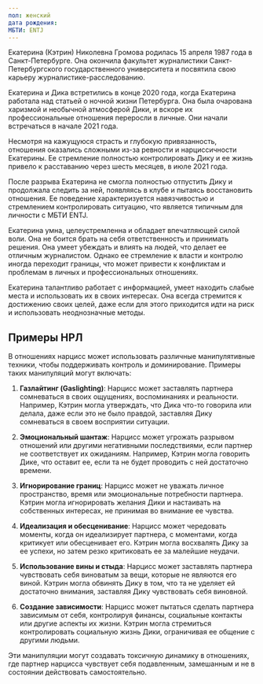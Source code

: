 ```yaml
---
пол: женский
дата рождения: 
МБТИ: ENTJ
---
```

Екатерина (Кэтрин) Николевна Громова родилась 15 апреля 1987 года в Санкт-Петербурге. Она окончила факультет журналистики Санкт-Петербургского государственного университета и посвятила свою карьеру журналистике-расследованию.

Екатерина и Дика встретились в конце 2020 года, когда Екатерина работала над статьей о ночной жизни Петербурга. Она была очарована харизмой и необычной атмосферой Дики, и вскоре их профессиональные отношения переросли в личные. Они начали встречаться в начале 2021 года.

Несмотря на кажущуюся страсть и глубокую привязанность, отношения оказались сложными из-за ревности и нарциссичности Екатерины. Ее стремление полностью контролировать Дику и ее жизнь привело к расставанию через шесть месяцев, в июле 2021 года.

После разрыва Екатерина не смогла полностью отпустить Дику и продолжала следить за ней, появляясь в клубе и пытаясь восстановить отношения. Ее поведение характеризуется навязчивостью и стремлением контролировать ситуацию, что является типичным для личности с МБТИ ENTJ. 

Екатерина умна, целеустремленна и обладает впечатляющей силой воли. Она не боится брать на себя ответственность и принимать решения. Она умеет убеждать и влиять на людей, что делает ее отличным журналистом. Однако ее стремление к власти и контролю иногда переходит границы, что может привести к конфликтам и проблемам в личных и профессиональных отношениях. 

Екатерина талантливо работает с информацией, умеет находить слабые места и использовать их в своих интересах. Она всегда стремится к достижению своих целей, даже если для этого приходится идти на риск и использовать неоднозначные методы.

## Примеры НРЛ

В отношениях нарцисс может использовать различные манипулятивные техники, чтобы поддерживать контроль и доминирование. Примеры таких манипуляций могут включать:

1. **Газлайтинг (Gaslighting)**: Нарцисс может заставлять партнера сомневаться в своих ощущениях, воспоминаниях и реальности. Например, Кэтрин могла утверждать, что Дика что-то говорила или делала, даже если это не было правдой, заставляя Дику сомневаться в своем восприятии ситуации.

2. **Эмоциональный шантаж**: Нарцисс может угрожать разрывом отношений или другими негативными последствиями, если партнер не соответствует их ожиданиям. Например, Кэтрин могла говорить Дике, что оставит ее, если та не будет проводить с ней достаточно времени.

3. **Игнорирование границ**: Нарцисс может не уважать личное пространство, время или эмоциональные потребности партнера. Кэтрин могла игнорировать желания Дики и настаивать на собственных интересах, не принимая во внимание ее чувства.

4. **Идеализация и обесценивание**: Нарцисс может чередовать моменты, когда он идеализирует партнера, с моментами, когда критикует или обесценивает его. Кэтрин могла восхвалять Дику за ее успехи, но затем резко критиковать ее за малейшие неудачи.

5. **Использование вины и стыда**: Нарцисс может заставлять партнера чувствовать себя виноватым за вещи, которые не являются его виной. Кэтрин могла обвинять Дику в том, что та не уделяет ей достаточно внимания, заставляя Дику чувствовать себя виновной.

6. **Создание зависимости**: Нарцисс может пытаться сделать партнера зависимым от себя, контролируя финансы, социальные контакты или другие аспекты их жизни. Кэтрин могла стремиться контролировать социальную жизнь Дики, ограничивая ее общение с другими людьми.

Эти манипуляции могут создавать токсичную динамику в отношениях, где партнер нарцисса чувствует себя подавленным, замешанным и не в состоянии действовать самостоятельно.